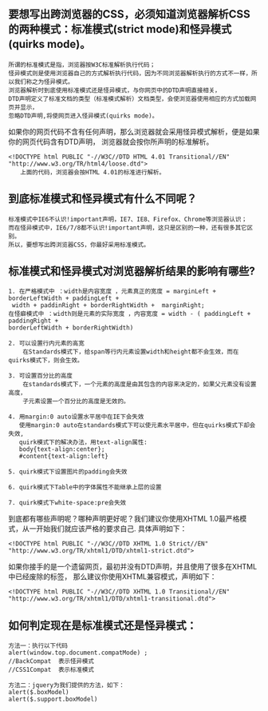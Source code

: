 ## 要想写出跨浏览器的CSS，必须知道浏览器解析CSS的两种模式：标准模式(strict mode)和怪异模式(quirks mode)。

    所谓的标准模式是指，浏览器按W3C标准解析执行代码；
    怪异模式则是使用浏览器自己的方式解析执行代码，因为不同浏览器解析执行的方式不一样，所以我们称之为怪异模式。
    浏览器解析时到底使用标准模式还是怪异模式，与你网页中的DTD声明直接相关，
    DTD声明定义了标准文档的类型（标准模式解析）文档类型，会使浏览器使用相应的方式加载网页并显示，
    忽略DTD声明,将使网页进入怪异模式(quirks mode)。

如果你的网页代码不含有任何声明，那么浏览器就会采用怪异模式解析，便是如果你的网页代码含有DTD声明，
浏览器就会按你所声明的标准解析。

    <!DOCTYPE html PUBLIC "-//W3C//DTD HTML 4.01 Transitional//EN" "http://www.w3.org/TR/html4/loose.dtd">
    　　上面的代码，浏览器会按HTML 4.01的标准进行解析。

## 到底标准模式和怪异模式有什么不同呢？

    标准模式中IE6不认识!important声明，IE7、IE8、Firefox、Chrome等浏览器认识；
    而在怪异模式中，IE6/7/8都不认识!important声明，这只是区别的一种，还有很多其它区别。
    所以，要想写出跨浏览器CSS，你最好采用标准模式。

## 标准模式和怪异模式对浏览器解析结果的影响有哪些?

    1. 在严格模式中 ：width是内容宽度 ，元素真正的宽度 = marginLeft + borderLeftWidth + paddingLeft +
     width + paddinRight + borderRightWidth +  marginRight;
    在怪癖模式中 ：width则是元素的实际宽度 ，内容宽度 = width - ( paddingLeft + paddingRight + 
    borderLeftWidth + borderRightWidth)
    
    2. 可以设置行内元素的高宽
        在Standards模式下，给span等行内元素设置width和height都不会生效，而在quirks模式下，则会生效。
    
    3. 可设置百分比的高度
        在standards模式下，一个元素的高度是由其包含的内容来决定的，如果父元素没有设置高度，
        子元素设置一个百分比的高度是无效的。
    
    4. 用margin:0 auto设置水平居中在IE下会失效
       使用margin:0 auto在standards模式下可以使元素水平居中，但在quirks模式下却会失效,
       quirk模式下的解决办法，用text-align属性:
       body{text-align:center};
       #content{text-align:left}
    
    5. quirk模式下设置图片的padding会失效
    
    6. quirk模式下Table中的字体属性不能继承上层的设置
    
    7. quirk模式下white-space:pre会失效


到底都有哪些声明呢？哪种声明更好呢？我们建议你使用XHTML 1.0最严格模式，从一开始我们就应该严格的要求自己.
具体声明如下：

    <!DOCTYPE html PUBLIC "-//W3C//DTD XHTML 1.0 Strict//EN" 
    "http://www.w3.org/TR/xhtml1/DTD/xhtml1-strict.dtd">

如果你接手的是一个遗留网页，最初并没有DTD声明，并且使用了很多在XHTML中已经废除的标签，
那么建议你使用XHTML兼容模式，声明如下：
    
    <!DOCTYPE html PUBLIC "-//W3C//DTD XHTML 1.0 Transitional//EN" 
    "http://www.w3.org/TR/xhtml1/DTD/xhtml1-transitional.dtd">

## 如何判定现在是标准模式还是怪异模式：

    方法一：执行以下代码
    alert(window.top.document.compatMode) ;
    //BackCompat  表示怪异模式
    //CSS1Compat  表示标准模式
    
    方法二：jquery为我们提供的方法，如下：
    alert($.boxModel)
    alert($.support.boxModel)
